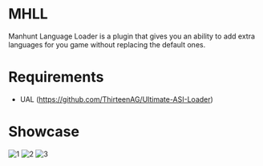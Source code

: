 # MHLL
Manhunt Language Loader is a plugin that gives you an ability to add extra languages for you game without replacing the default ones.

# Requirements
* UAL (https://github.com/ThirteenAG/Ultimate-ASI-Loader)

# Showcase
![1](https://user-images.githubusercontent.com/26774830/179380085-f292f22b-72ec-4a68-a492-6377fd77ad5b.png)
![2](https://user-images.githubusercontent.com/26774830/179380087-fc0fe651-d992-4ffd-a641-a032c6d6003e.png)
![3](https://user-images.githubusercontent.com/26774830/179380090-5aa8feb1-65a7-44cb-9fd0-b2052932004d.png)

